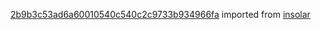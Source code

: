 [2b9b3c53ad6a60010540c540c2c9733b934966fa](https://github.com/insolar/insolar/commit/2b9b3c53ad6a60010540c540c2c9733b934966fa) imported from [insolar](https://github.com/insolar/insolar)
